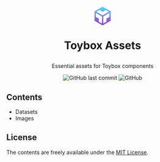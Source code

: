 <p align="center">
    <h1 align="center">
        <img src="https://raw.githubusercontent.com/project-toybox/toybox-assets/main/images/toybox-icon.png" width="50" height="50">
        <p>Toybox Assets</p>
    </h1>
    <p align="center">Essential assets for Toybox components</p>
    <p align="center">
        <img alt="GitHub last commit" src="https://img.shields.io/github/last-commit/project-toybox/toybox-assets">
        <img alt="GitHub" src="https://img.shields.io/github/license/project-toybox/toybox-assets">
    </p>
</p>

## Contents
 * Datasets
 * Images

## License
The contents are freely available under the [MIT License](http://opensource.org/licenses/MIT).
